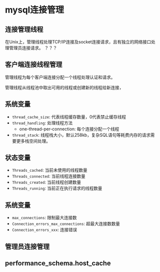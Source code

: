 # mysql连接管理

## 连接管理线程
在Unix上，管理线程处理TCP/IP连接及socket连接请求，且有独立的网络接口处理管理员连接请求。
？？？

## 客户端连接线程管理
管理线程为每个客户端连接分配一个线程处理认证和请求。

管理线程从线程池中取出可用的线程或创建新的线程给新连接，

## 系统变量
* `thread_cache_size`: 代表线程缓存数量，0代表禁止缓存线程
* `thread_handling`: 处理线程方法
    - one-thread-per-connection: 每个连接分配一个线程
* `thread_stack`: 线程栈大小，默认258kb，复杂SQL语句等耗费内存的请求需要更多栈空间处理。

## 状态变量
* `Threads_cached`: 当前未使用的线程数量
* `Threads_connected`: 当前线程连接数量
* `Threads_created`: 当前线程创建数量
* `Threads_running`: 当前正在执行请求的线程数量

## 系统变量
* `max_connections`: 限制最大连接数
* `Connection_errors_max_connections`: 超最大连接数数量
* `Connection_errors_xxx`: 连接错误

## 管理员连接管理

## performance_schema.host_cache